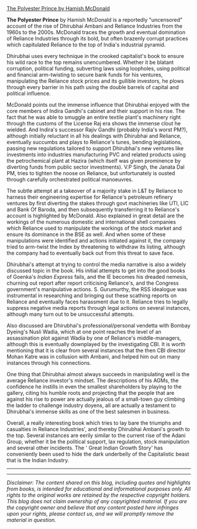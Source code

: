 [The Polyester Prince by Hamish McDonald](https://www.goodreads.com/book/show/265513.The_Polyester_Prince)


**The Polyester Prince** by Hamish McDonald is a reportedly "uncensored" account of the rise of Dhirubhai Ambani and Reliance Industries from the 1960s to the 2000s. McDonald traces the growth and eventual domination of Reliance Industries through its bold, but often brazenly corrupt practices which capitulated Reliance to the top of India's industrial pyramid. 

Dhirubhai uses every technique in the crooked capitalist's book to ensure his wild race to the top remains unencumbered. Whether it be blatant corruption, political funding, subverting laws using loopholes, using political and financial arm-twisting to secure bank funds for his ventures, manipulating the Reliance stock prices and its gullible investors, he plows through every barrier in his path using the double barrels of capital and political influence.

McDonald points out the immense influence that Dhirubhai enjoyed with the core members of Indira Gandhi's cabinet and their support in his rise. The fact that he was able to smuggle an entire textile plant's machinery right through the customs of the License Raj era shows the immense clout he wielded. And Indira's successor Rajiv Gandhi (probably India's worst PM?), although initially reluctant in all his dealings with Dhirubhai and Reliance, eventually succumbs and plays to Reliance's tunes, bending legislations, passing new regulations tailored to support Dhirubhai's new ventures like investments into industries manufacturing PVC and related products using the petrochemical plant at Hazira (which itself was given prominence by diverting funds from public sector investments). V.P Singh, the Janata Dal PM, tries to tighten the noose on Reliance, but unfortunately is ousted through carefully orchestrated political manoeuvres. 

The subtle attempt at a takeover of a majority stake in L&T by Reliance to harness their engineering expertise for Reliance's petroleum refinery ventures by first diverting the stakes through govt machineries like UTI, LIC and Bank Of Baroda, and then subsequently transferring it to Reliance's account is highlighted by McDonald. Also explained in great detail are the workings of the numerous domestic and international shell companies which Reliance used to manipulate the workings of the stock market and ensure its dominance in the BSE as well. And when some of these manipulations were identified and actions initiated against it, the company tried to arm-twist the Index by threatening to withdraw its listing, although the company had to eventually back out from this threat to save face.

Dhirubhai's attempt at trying to control the media narrative is also a widely discussed topic in the book. His initial attempts to get into the good books of Goenka's *Indian Express* fails, and the IE becomes his dreaded nemesis, churning out report after report criticising Reliance's, and the Congress government's manipulative actions. S. Gurumurthy, the RSS idealogue was instrumental in researching and bringing out these scathing reports on Reliance and eventually faces harassment due to it. Reliance tries to legally suppress negative media reports through legal actions on several instances, although many turn out to be unsuccessful attempts.

Also discussed are Dhirubhai's professional/personal vendetta with Bombay Dyeing's Nusli Wadia, which at one point reaches the level of an assassination plot against Wadia by one of Reliance's middle-managers, although this is eventually downplayed by the investigating CBI. It is worth mentioning that it is clear from several instances that the then CBI director Mohan Katre was in collusion with Ambani, and helped him out on many instances through his connections.

One thing that Dhirubhai almost always succeeds in manipulating well is the average Reliance investor's mindset. The descriptions of his AGMs, the confidence he instills in even the smallest shareholders by playing to the gallery, citing his humble roots and projecting that the people that are against his rise to power are actually jealous of a small-town guy climbing the ladder to challenge industry doyens, all are actually a testament to Dhirubhai's immense skills as one of the best salesmen in business.

Overall, a really interesting book which tries to lay bare the triumphs and casualties in Reliance Industries', and thereby Dhirubhai Ambani's growth to the top. Several instances are eerily similar to the current rise of the Adani Group, whether it be the political support, lax regulation, stock manipulation and several other incidents. The ' Great Indian Growth Story' has conveniently been used to hide the dark underbelly of the Capitalistic beast that is the Indian Industry.



---
---
*Disclaimer: The content shared on this blog, including quotes and highlights from books, is intended for educational and informational purposes only. All rights to the original works are retained by the respective copyright holders. This blog does not claim ownership of any copyrighted material. If you are the copyright owner and believe that any content posted here infringes upon your rights, please contact us, and we will promptly remove the material in question.*
